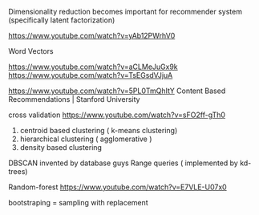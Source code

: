 Dimensionality reduction becomes important for recommender system (specifically latent factorization)

https://www.youtube.com/watch?v=yAb12PWrhV0

Word Vectors

https://www.youtube.com/watch?v=aCLMeJuGx9k
https://www.youtube.com/watch?v=TsEGsdVJjuA


https://www.youtube.com/watch?v=5PL0TmQhItY
Content Based Recommendations | Stanford University


cross validation
https://www.youtube.com/watch?v=sFO2ff-gTh0

1) centroid based clustering ( k-means clustering)
2) hierarchical clustering  ( agglomerative )
3) density based clustering

DBSCAN invented by database guys
Range queries ( implemented by kd-trees)

Random-forest
https://www.youtube.com/watch?v=E7VLE-U07x0

bootstraping = sampling with replacement
